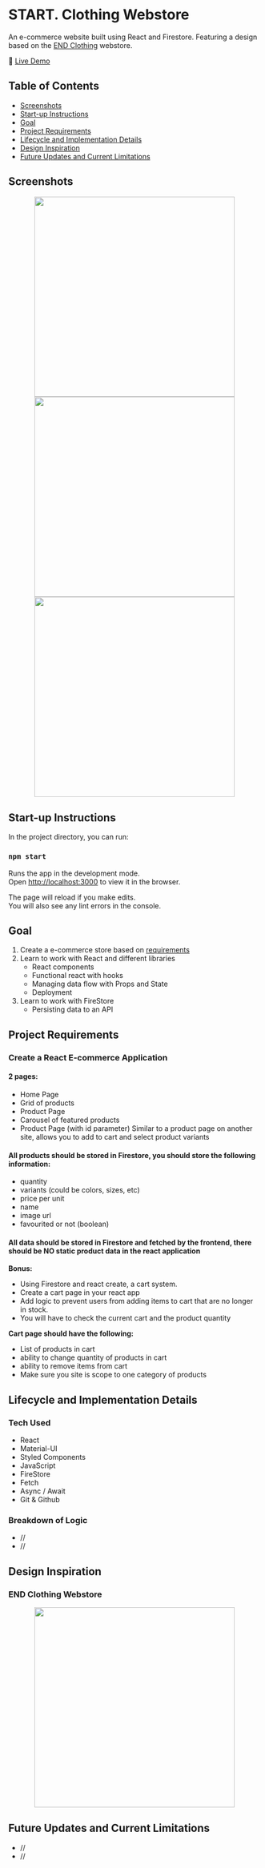 # START. Clothing Webstore

An e-commerce website built using React and Firestore. Featuring a design based on the [END Clothing](https://www.endclothing.com/au) webstore.

🔗 [Live Demo](https://erikryan-s.github.io/start-clothing/)

## Table of Contents

-   [Screenshots](#screenshots)
-   [Start-up Instructions](#start-up-instructions)
-   [Goal](#goal)
-   [Project Requirements](#project-requirements)
-   [Lifecycle and Implementation Details](#lifecycle-and-implementation-details)
-   [Design Inspiration](#design-inspiration)
-   [Future Updates and Current Limitations](#future-updates-and-current-limitations)

## Screenshots

<p align="center">
    <img src="https://user-images.githubusercontent.com/100544923/163005073-076fdded-923d-4ba7-92da-805b66d38aa0.gif" height="400" width=auto>
    <img src="https://user-images.githubusercontent.com/100544923/163185355-9b821ecd-1b89-440b-b267-72109034d71a.jpg" height="400" width=auto>
    <img src="" height="400" width=auto>
</p>

## Start-up Instructions

In the project directory, you can run:

### `npm start`

Runs the app in the development mode.\
Open [http://localhost:3000](http://localhost:3000) to view it in the browser.

The page will reload if you make edits.\
You will also see any lint errors in the console.

## Goal

1. Create a e-commerce store based on [requirements](#project-requirements)
2. Learn to work with React and different libraries
    - React components
    - Functional react with hooks
    - Managing data flow with Props and State
    - Deployment
3. Learn to work with FireStore
    - Persisting data to an API

## Project Requirements

### Create a React E-commerce Application

#### 2 pages:

-   Home Page
-   Grid of products
-   Product Page
-   Carousel of featured products
-   Product Page (with id parameter) Similar to a product page on another site, allows you to add to cart and select product variants

#### All products should be stored in Firestore, you should store the following information:

-   quantity
-   variants (could be colors, sizes, etc)
-   price per unit
-   name
-   image url
-   favourited or not (boolean)

#### All data should be stored in Firestore and fetched by the frontend, there should be NO static product data in the react application

**Bonus:**

-   Using Firestore and react create, a cart system.
-   Create a cart page in your react app
-   Add logic to prevent users from adding items to cart that are no longer in stock.
-   You will have to check the current cart and the product quantity

**Cart page should have the following:**

-   List of products in cart
-   ability to change quantity of products in cart
-   ability to remove items from cart
-   Make sure you site is scope to one category of products

## Lifecycle and Implementation Details

### Tech Used

-   React
-   Material-UI
-   Styled Components
-   JavaScript
-   FireStore
-   Fetch
-   Async / Await
-   Git & Github

### Breakdown of Logic

-   //
-   //

## Design Inspiration

### END Clothing Webstore

<p align="center">
    <img src="https://i.gyazo.com/cc4fd7cf857f9e557e414e501be1fbfd.jpg" height="400" width=auto>
</p>

## Future Updates and Current Limitations

-   //
-   //
